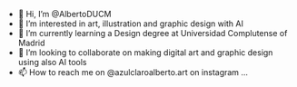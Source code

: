 - 👋 Hi, I’m @AlbertoDUCM
- 👀 I’m interested in art, illustration and graphic design with AI
- 🌱 I’m currently learning a Design degree at Universidad Complutense of Madrid
- 💞️ I’m looking to collaborate on making digital art and graphic design using also AI tools 
- 📫 How to reach me on @azulclaroalberto.art on instagram ...

<!---
AlbertoDUCM/AlbertoDUCM is a ✨ special ✨ repository because its `README.md` (this file) appears on your GitHub profile.
You can click the Preview link to take a look at your changes.
--->
